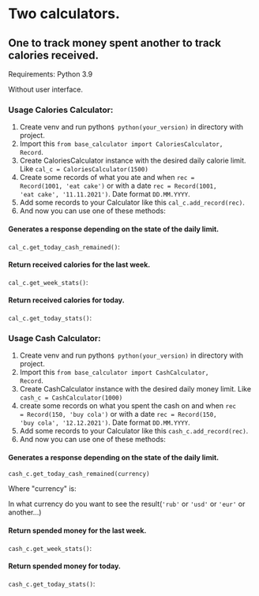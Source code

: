 # Two calculators.
## One to track money spent another to track calories received.<br>
Requirements: Python 3.9

Without user interface.
### Usage Calories Calculator:

1. Create venv and run python<code>$ python(your_version)</code> in directory with project.
2. Import this <code>from base_calculator import CaloriesCalculator, Record</code>.
3. Create CaloriesCalculator instance with the desired daily calorie limit. Like <code>cal_c = CaloriesCalculator(1500)</code>
4. Create some records of what you ate and when <code>rec = Record(1001, 'eat cake')</code> or with a date <code>rec = Record(1001, 'eat cake', '11.11.2021')</code>. 
Date format <code>DD.MM.YYYY</code>.
5. Add some records to your Calculator like this <code>cal_c.add_record(rec)</code>.
6. And now you can use one of these methods: 

#### Generates a response depending on the state of the daily limit.
<code>cal_c.get_today_cash_remained()</code>:

#### Return received calories for the last week.
<code>cal_c.get_week_stats()</code>:

#### Return received calories for today.
<code>cal_c.get_today_stats()</code>:


### Usage Cash Calculator:

1. Create venv and run python<code>$ python(your_version)</code> in directory with project.
2. Import this <code>from base_calculator import CashCalculator, Record</code>.
3. Create CashCalculator instance with the desired daily money limit. Like <code>cash_c = CashCalculator(1000)</code>
4. create some records on what you spent the cash on and when <code>rec = Record(150, 'buy cola')</code> or with a date 
<code>rec = Record(150, 'buy cola', '12.12.2021')</code>. 
Date format <code>DD.MM.YYYY</code>.
5. Add some records to your Calculator like this <code>cash_c.add_record(rec)</code>.
6. And now you can use one of these methods: 

#### Generates a response depending on the state of the daily limit.
<code>cash_c.get_today_cash_remained(currency)</code>

Where "currency" is: 

In what currency do you want to see the result(<code>'rub'</code> or <code>'usd'</code> or <code>'eur'</code> or another...)

#### Return spended money for the last week.
<code>cash_c.get_week_stats()</code>:

#### Return spended money for today.
<code>cash_c.get_today_stats()</code>:
